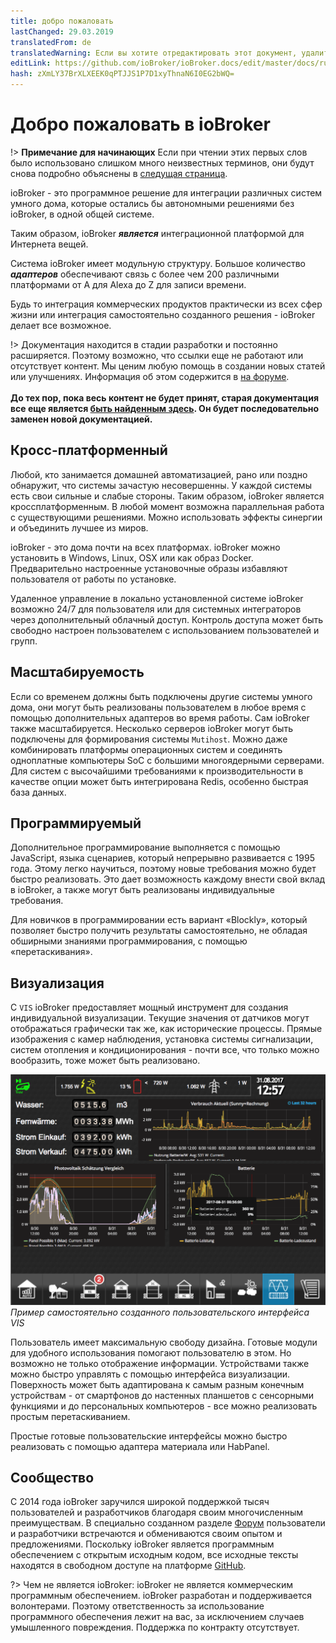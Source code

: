 ```yaml
---
title: добро пожаловать
lastChanged: 29.03.2019
translatedFrom: de
translatedWarning: Если вы хотите отредактировать этот документ, удалите поле «translationFrom», в противном случае этот документ будет снова автоматически переведен
editLink: https://github.com/ioBroker/ioBroker.docs/edit/master/docs/ru/README.md
hash: zXmLY37BrXLXEEK0qPTJJS1P7D1xyThnaN6I0EG2bWQ=
---
```

# Добро пожаловать в ioBroker
!> **Примечание для начинающих** Если при чтении этих первых слов было использовано слишком много неизвестных терминов, они будут снова подробно объяснены в [следущая страница](./basics/README.md).

ioBroker - это программное решение для интеграции различных систем умного дома, которые остались бы автономными решениями без ioBroker, в одной общей системе.

Таким образом, ioBroker ***является*** интеграционной платформой для Интернета вещей.

Система ioBroker имеет модульную структуру. Большое количество ***адаптеров*** обеспечивают связь с более чем 200 различными платформами от A для Alexa до Z для записи времени.

Будь то интеграция коммерческих продуктов практически из всех сфер жизни или интеграция самостоятельно созданного решения - ioBroker делает все возможное.

!> Документация находится в стадии разработки и постоянно расширяется. Поэтому возможно, что ссылки еще не работают или отсутствует контент. Мы ценим любую помощь в создании новых статей или улучшениях. Информация об этом содержится в [на форуме](https://forum.iobroker.net).<br><br> **До тех пор, пока весь контент не будет принят, старая документация все еще является [быть найденным здесь](https://www.iobroker.net/docu/). Он будет последовательно заменен новой документацией.**

## Кросс-платформенный
Любой, кто занимается домашней автоматизацией, рано или поздно обнаружит, что системы зачастую несовершенны. У каждой системы есть свои сильные и слабые стороны. Таким образом, ioBroker является кроссплатформенным. В любой момент возможна параллельная работа с существующими решениями. Можно использовать эффекты синергии и объединить лучшее из миров.

ioBroker - это дома почти на всех платформах. ioBroker можно установить в Windows, Linux, OSX или как образ Docker.
Предварительно настроенные установочные образы избавляют пользователя от работы по установке.

Удаленное управление в локально установленной системе ioBroker возможно 24/7 для пользователя или для системных интеграторов через дополнительный облачный доступ. Контроль доступа может быть свободно настроен пользователем с использованием пользователей и групп.

## Масштабируемость
Если со временем должны быть подключены другие системы умного дома, они могут быть реализованы пользователем в любое время с помощью дополнительных адаптеров во время работы. Сам ioBroker также масштабируется.
Несколько серверов ioBroker могут быть подключены для формирования системы `Mutihost`.
Можно даже комбинировать платформы операционных систем и соединять одноплатные компьютеры SoC с большими многоядерными серверами.
Для систем с высочайшими требованиями к производительности в качестве опции может быть интегрирована Redis, особенно быстрая база данных.

## Программируемый
Дополнительное программирование выполняется с помощью JavaScript, языка сценариев, который непрерывно развивается с 1995 года. Этому легко научиться, поэтому новые требования можно будет быстро реализовать. Это дает возможность каждому внести свой вклад в ioBroker, а также могут быть реализованы индивидуальные требования.

Для новичков в программировании есть вариант «Blockly», который позволяет быстро получить результаты самостоятельно, не обладая обширными знаниями программирования, с помощью «перетаскивания».

## Визуализация
С `VIS` ioBroker предоставляет мощный инструмент для создания индивидуальной визуализации. Текущие значения от датчиков могут отображаться графически так же, как исторические процессы. Прямые изображения с камер наблюдения, установка системы сигнализации, систем отопления и кондиционирования - почти все, что только можно вообразить, тоже может быть реализовано.

![ВИС](../de/media/vis2.png) *Пример самостоятельно созданного пользовательского интерфейса VIS*

Пользователь имеет максимальную свободу дизайна. Готовые модули для удобного использования помогают пользователю в этом. Но возможно не только отображение информации. Устройствами также можно быстро управлять с помощью интерфейса визуализации. Поверхность может быть адаптирована к самым разным конечным устройствам - от смартфонов до настенных планшетов с сенсорными функциями и до персональных компьютеров - все можно реализовать простым перетаскиванием.

Простые готовые пользовательские интерфейсы можно быстро реализовать с помощью адаптера материала или HabPanel.

## Сообщество
С 2014 года ioBroker заручился широкой поддержкой тысяч пользователей и разработчиков благодаря своим многочисленным преимуществам. В специально созданном разделе [Форум](https://forum.iobroker.net) пользователи и разработчики встречаются и обмениваются своим опытом и предложениями. Поскольку ioBroker является программным обеспечением с открытым исходным кодом, все исходные тексты находятся в свободном доступе на платформе [GitHub](https://github.com/ioBroker).

?> Чем не является ioBroker: ioBroker не является коммерческим программным обеспечением. ioBroker разработан и поддерживается волонтерами. Поэтому ответственность за использование программного обеспечения лежит на вас, за исключением случаев умышленного повреждения.
Поддержка по контракту отсутствует.

[im Forum]: https://forum.iobroker.net/viewtopic.php?f=8&t=16933